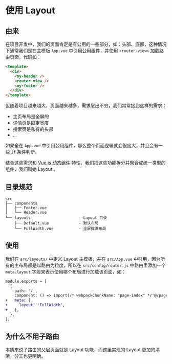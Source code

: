 # 使用 Layout

## 由来

在项目开发中，我们的页面肯定是有公用的一些部分，如：头部、底部，这种情况下通常我们是在主模板 `App.vue` 中引用公用组件，并使用 `<router-view>` 加载路由页面，代码如：

```html
<template>
  <div>
    <my-header />
    <router-view />
    <my-footer />
  </div>
</template>
```

但随着项目越来越大，页面越来越多，需求层出不穷，我们常常接到这样的需求：

- 主页布局是全屏的
- 详情页是固定宽度
- 搜索页是私有的头部
- ...

如果全在 `App.vue` 中引用公用组件，那么整个页面逻辑就会很庞大，并且会有一些 `if` 条件判断。

结合这些需求和 [Vue.js 动态组件](https://cn.vuejs.org/v2/guide/components.html#%E5%8A%A8%E6%80%81%E7%BB%84%E4%BB%B6) 特性，我们把这些功能拆分并聚合成统一类型的组件，我们叫她 Layout 。

## 目录规范
        
```
src
├── components
│   ├── Footer.vue
│   └── Header.vue
└── layouts                     - Layout 目录
    ├── Default.vue             - 默认布局
    └── FullWidth.vue           - 全屏撑满布局
```

## 使用

我们在 `src/layouts/` 中定义 Layout 主模板，并在 `src/App.vue` 中引用，因为所有的主布局都是以路由为粒度，所以在 `src/config/router.js` 中路由里添加一个 `meta.layout` 字段来表示使用哪个布局进行加载该页面，如：

```diff
module.exports = [
  {
    path: '/',
    component: () => import(/* webpackChunkName: "page-index" */'@/pages/Index.vue'),
+   meta: {
+     layout: 'FullWidth',
+   },
  },
];
```

## 为什么不用子路由

本质来说子路由的父层页面就是 Layout 功能，而这里实现的 Layout 更加的清晰，分工也更明确。
